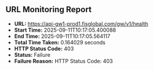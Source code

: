 ## URL Monitoring Report

- **URL:** https://api-gw1-prod1.fisglobal.com/gw/v1/health
- **Start Time:** 2025-09-11T10:17:05.400088
- **End Time:** 2025-09-11T10:17:05.564117
- **Total Time Taken:** 0.164029 seconds
- **HTTP Status Code:** 403
- **Status:** Failure
- **Failure Reason:** HTTP Status Code: 403
